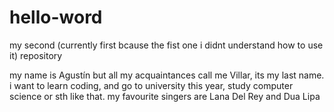 # hello-word
my second (currently first bcause the fist one i didnt understand how to use it) repository

my name is Agustín but all my acquaintances call me Villar, its my last name. i want to learn coding, and go to university this year, study computer science or sth like that.
my favourite singers are Lana Del Rey and Dua Lipa
